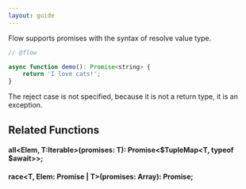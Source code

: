 ```yaml
---
layout: guide
---
```


Flow supports promises with the syntax of resolve value type.

```js
// @flow

async function demo(): Promise<string> {
    return 'I love cats!';
}

```

The reject case is not specified, because it is not a return type, it is an exception.

## Related Functions

#### all<Elem, T:Iterable<Elem>>(promises: T): Promise<$TupleMap<T, typeof $await>>;

#### race<T, Elem: Promise<T> | T>(promises: Array<Elem>): Promise<T>;
